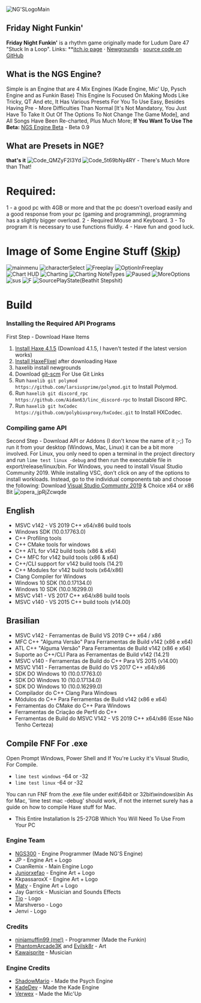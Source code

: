 ![NG'SLogoMain](https://user-images.githubusercontent.com/86559005/180931575-c9b5142c-104e-41aa-a897-a171d7be0ce3.png)

## Friday Night Funkin'
**Friday Night Funkin'** is a rhythm game originally made for Ludum Dare 47 "Stuck In a Loop".
Links: **[itch.io page](https://ninja-muffin24.itch.io/funkin) ⋅ [Newgrounds](https://www.newgrounds.com/portal/view/770371) ⋅ [source code on GitHub](https://github.com/ninjamuffin99/Funkin)

## What is the NGS Engine?
Simple is an Engine that are 4 Mix Engines (Kade Engine, Mic' Up, Pysch Engine and as Funkin Base) This Engine Is Focused On Making Mods Like Tricky, QT And etc, It Has Various Presets For You To Use Easy, Besides Having Pre - More Difficulties Than Normal [It's Not Mandatory, You Just Have To Take It Out Of The Options To Not Change The Game Mode], and All Songs Have Been Re-charted, Plus Much More; 
**If You Want To Use The Beta:**
[NGS Engine Beta](https://github.com/NGS300/NG-S-Engine-BetaOnly) - Beta 0.9

## What are Presets in NGE?
**that's it**
![Code_QMZyF2I3Yd](https://user-images.githubusercontent.com/86559005/180923665-d609fcf5-57ab-46d3-b6ae-690608186961.png)
![Code_5t69bNy4RY](https://user-images.githubusercontent.com/86559005/180923686-7a7e0fe8-cab3-472e-b651-ac35e6391332.png) - There's Much More than That!

# Required:
1 - a good pc with 4GB or more and that the pc doesn't overload easily and a good response from your pc (gaming and programming), programming has a slightly bigger overload.
2 - Required Mouse and Keyboard.
3 - To program it is necessary to use functions fluidly.
4 - Have fun and good luck.

# Image of Some Engine Stuff ([Skip](#build))
![mainmenu](https://user-images.githubusercontent.com/86559005/180936376-0bbafcd0-b9ee-4b28-ae4d-7d6797d2e50f.jpg)
![characterSelect](https://user-images.githubusercontent.com/86559005/180943942-6820e8eb-f360-43b3-aa1e-1d3f5485c63f.jpg)
![Freeplay](https://user-images.githubusercontent.com/86559005/180944446-4de750c1-656e-4ee4-acb0-997427c5e3f1.jpg)
![OptionInFreeplay](https://user-images.githubusercontent.com/86559005/180944525-8475d8da-591e-40a2-9452-c0868089b1f5.jpg)
![Chart HUD](https://user-images.githubusercontent.com/86559005/180944479-d16e4aa5-c669-4109-a79e-a8f137c5bf51.jpg)
![Charting](https://user-images.githubusercontent.com/86559005/180947775-db92c24a-234c-4179-87fc-65c2dd2d8129.png)
![Charting NoteTypes](https://user-images.githubusercontent.com/86559005/180947785-ee936094-cc8f-42fb-aaba-706106f47a37.png)
![Paused](https://user-images.githubusercontent.com/86559005/180944552-0f783d50-c222-43c8-8c7f-855890bc44a1.jpg)
![MoreOptions](https://user-images.githubusercontent.com/86559005/180944580-1e2fd9d8-0f5a-4276-ac9d-19df3a82689e.jpg)
![sus](https://user-images.githubusercontent.com/86559005/180944589-cb6e9c7d-0d11-4101-9485-1781ee6f513f.jpg)
![F](https://user-images.githubusercontent.com/86559005/180944600-c5bbb619-6dd8-4ddb-ba25-4b3e87f4627c.jpg)
![SourcePlayState(Beathit   Stepshit)](https://user-images.githubusercontent.com/86559005/180944925-2bfbaa1e-9e92-4177-bfa3-05fb22e1874f.png)

# Build
### Installing the Required API Programs
First Step - Download Haxe Items
1. [Install Haxe 4.1.5](https://haxe.org/download/version/4.1.5/) (Download 4.1.5, I haven't tested if the latest version works)
2. [Install HaxeFlixel](https://haxeflixel.com/documentation/install-haxeflixel/) after downloading Haxe
3. haxelib install newgrounds
4. Download [git-scm](https://git-scm.com/downloads) For Use Git Links
5. Run `haxelib git polymod https://github.com/larsiusprime/polymod.git` to Install Polymod.
6. Run `haxelib git discord_rpc https://github.com/Aidan63/linc_discord-rpc` to Install Discord RPC.
7. Run `haxelib git hxCodec https://github.com/polybiusproxy/hxCodec.git` to Install HXCodec.
### Compiling game API
Second Step - Download API or Addons (I don't know the name of it ;-;)
To run it from your desktop (Windows, Mac, Linux) it can be a bit more involved. For Linux, you only need to open a terminal in the project directory and run `lime test linux -debug` and then run the executable file in export/release/linux/bin. For Windows, you need to install Visual Studio Community 2019. While installing VSC, don't click on any of the options to install workloads. Instead, go to the individual components tab and choose the following:
Download [Visual Studio Communty 2019](https://my.visualstudio.com/Downloads?q=visual%20studio%202019&wt.mc_id=o~msft~vscom~older-downloads) & Choice x64 or x86 Bit
![opera_jpRjZcwqde](https://user-images.githubusercontent.com/86559005/158903575-4f6fe1bb-fa09-4524-97a9-47d5e70a77fb.png)

## English
* MSVC v142 - VS 2019 C++ x64/x86 build tools
* Windows SDK (10.0.17763.0)
* C++ Profiling tools
* C++ CMake tools for windows
* C++ ATL for v142 build tools (x86 & x64)
* C++ MFC for v142 build tools (x86 & x64)
* C++/CLI support for v142 build tools (14.21)
* C++ Modules for v142 build tools (x64/x86)
* Clang Compiler for Windows
* Windows 10 SDK (10.0.17134.0)
* Windows 10 SDK (10.0.16299.0)
* MSVC v141 - VS 2017 C++ x64/x86 build tools
* MSVC v140 - VS 2015 C++ build tools (v14.00)

## Brasilian
* MSVC v142 - Ferramentas de Build VS 2019 C++ x64 / x86
* MFC C++ "Alguma Versão" Para Ferramentas de Build v142 (x86 e x64)
* ATL C++ "Alguma Versão" Para Ferramentas de Build v142 (x86 e x64)
* Suporte ao C++/CLI Para as Ferramentas de Build v142 (14.21)
* MSVC v140 - Ferramentas de Build do C++ Para VS 2015 (v14.00)
* MSVC V141 - Ferramentas de Build do VS 2017 C++ x64/x86
* SDK DO Windows 10 (10.0.17763.0)
* SDK DO Windows 10 (10.0.17134.0)
* SDK DO Windows 10 (10.0.16299.0)
* Compilador do C++ Clang Para Windows
* Módulos do C++ Para Ferramentas de Build v142 (x86 e x64)
* Ferramentas do CMake do C++ Para Windows
* Ferramentas de Criação de Perfil do C++
* Ferramentas de Build do MSVC V142 - VS 2019 C++ x64/x86 (Esse Não Tenho Certeza)


## Compile FNF For .exe
Open Prompt Windows, Power Shell and If You're Lucky it's Visual Studio, For Compile.
* `lime test windows` -64 or -32
* `lime test linux` -64 or -32

You can run FNF from the .exe file under exit\64bit or 32bit\windows\bin
As for Mac, 'lime test mac -debug' should work, if not the internet surely has a guide on how to compile Haxe stuff for Mac.
* This Entire Installation Is 25-27GB Which You Will Need To Use From Your PC

### Engine Team
- [NGS300](https://github.com/NGS300) - Engine Programmer (Made NG'S Engine)
- JP - Engine Art + Logo
- CuanRemix - Main Engine Logo
- [Juniorxefao](https://github.com/Juniorxefao) - Engine Art + Logo
- KkpassaroxX - Engine Art + Logo
- [Maty](https://github.com/MatyHUB) - Engine Art + Logo
- Jay Garrick - Musician and Sounds Effects
- [Tio](https://github.com/Conodeo) - Logo
- Marshverso - Logo
- Jenvi - Logo

### Credits
- [ninjamuffin99 (me!)](https://twitter.com/ninja_muffin99) - Programmer (Made the Funkin)
- [PhantomArcade3K](https://twitter.com/phantomarcade3k) and [Evilsk8r](https://twitter.com/evilsk8r) - Art
- [Kawaisprite](https://twitter.com/kawaisprite) - Musician

### Engine Credits
- [ShadowMario](https://github.com/ShadowMario) - Made the Psych Engine
- [KadeDev](https://github.com/KadeDev) - Made the Kade Engine
- [Verwex](https://github.com/Verwex) - Made the Mic'Up
